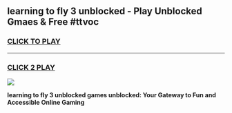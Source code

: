 
## learning to fly 3 unblocked - Play Unblocked Gmaes & Free #ttvoc
<h3>
<a href="https://news.freeplayer.one?title=learning_to_fly_3_unblocked&ref=24F">CLICK TO PLAY</a></h3>
<hr>

<h3>
<a href="https://news.freeplayer.one?title=learning_to_fly_3_unblocked&ref=24F">CLICK 2 PLAY</a>
  
</h3>

<a href="https://news.freeplayer.one?title=learning_to_fly_3_unblocked&ref=24F/"><img src="https://clearcache.store/games.png"></a>


**learning to fly 3 unblocked games unblocked: Your Gateway to Fun and Accessible Online Gaming**
